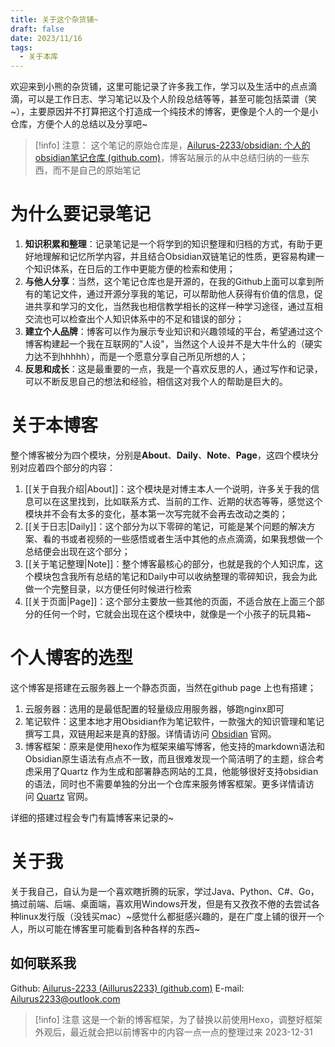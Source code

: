 ```yaml
---
title: 关于这个杂货铺~
draft: false
date: 2023/11/16
tags:
  - 关于本库
---
```


欢迎来到小熊的杂货铺，这里可能记录了许多我工作，学习以及生活中的点点滴滴，可以是工作日志、学习笔记以及个人阶段总结等等，甚至可能包括菜谱（笑~），主要原因并不打算把这个打造成一个纯技术的博客，更像是个人的一个是小仓库，方便个人的总结以及分享吧~

> [!info] 注意：
> 这个笔记的原始仓库是，[Ailurus-2233/obsidian: 个人的obsidian笔记仓库 (github.com)](https://github.com/Ailurus-2233/obsidian)，博客站展示的从中总结归纳的一些东西，而不是自己的原始笔记

# 为什么要记录笔记

1. **知识积累和整理**：记录笔记是一个将学到的知识整理和归档的方式，有助于更好地理解和记忆所学内容，并且结合Obsidian双链笔记的性质，更容易构建一个知识体系，在日后的工作中更能方便的检索和使用；
2. **与他人分享**：当然，这个笔记仓库也是开源的，在我的Github上面可以拿到所有的笔记文件，通过开源分享我的笔记，可以帮助他人获得有价值的信息，促进共享和学习的文化，当然我也相信教学相长的这样一种学习途径，通过互相交流也可以检查出个人知识体系中的不足和错误的部分；
3. **建立个人品牌**：博客可以作为展示专业知识和兴趣领域的平台，希望通过这个博客构建起一个我在互联网的"人设"，当然这个人设并不是大牛什么的（硬实力达不到hhhhh），而是一个愿意分享自己所见所想的人；
4. **反思和成长**：这是最重要的一点，我是一个喜欢反思的人，通过写作和记录，可以不断反思自己的想法和经验，相信这对我个人的帮助是巨大的。

# 关于本博客

整个博客被分为四个模块，分别是**About**、**Daily**、**Note**、**Page**，这四个模块分别对应着四个部分的内容：
1. [[关于自我介绍|About]]：这个模块是对博主本人一个说明，许多关于我的信息可以在这里找到，比如联系方式、当前的工作、近期的状态等等，感觉这个模块并不会有太多的变化，基本第一次写完就不会再去改动之类的；
2. [[关于日志|Daily]]：这个部分为以下零碎的笔记，可能是某个问题的解决方案、看的书或者视频的一些感悟或者生活中其他的点点滴滴，如果我想做一个总结便会出现在这个部分；
3. [[关于笔记整理|Note]]：整个博客最核心的部分，也就是我的个人知识库，这个模块包含我所有总结的笔记和Daily中可以收纳整理的零碎知识，我会为此做一个完整目录，以方便任何时候进行检索
4. [[关于页面|Page]]：这个部分主要放一些其他的页面，不适合放在上面三个部分的任何一个时，它就会出现在这个模块中，就像是一个小孩子的玩具箱~

# 个人博客的选型

这个博客是搭建在云服务器上一个静态页面，当然在github page 上也有搭建；

1. 云服务器：选用的是最低配置的轻量级应用服务器，够跑nginx即可
2. 笔记软件：这里本地才用Obsidian作为笔记软件，一款强大的知识管理和笔记撰写工具，双链用起来是真的舒服。详情请访问 [Obsidian](https://obsidian.md/) 官网。
3. 博客框架：原来是使用hexo作为框架来编写博客，他支持的markdown语法和Obsidian原生语法有点点不一致，而且很难发现一个简洁明了的主题，综合考虑采用了Quartz 作为生成和部署静态网站的工具，他能够很好支持obsidian的语法，同时也不需要单独的分出一个仓库来服务博客框架。更多详情请访问 [Quartz](https://quartz.jzhao.xyz/) 官网。

详细的搭建过程会专门有篇博客来记录的\~

# 关于我

关于我自己，自认为是一个喜欢瞎折腾的玩家，学过Java、Python、C#、Go，搞过前端、后端、桌面端，喜欢用Windows开发，但是有又孜孜不倦的去尝试各种linux发行版（没钱买mac）\~感觉什么都挺感兴趣的，是在广度上铺的很开一个人，所以可能在博客里可能看到各种各样的东西\~

## 如何联系我

Github: [Ailurus-2233 (Aillurus2233) (github.com)](https://github.com/Ailurus-2233)
E-mail: Ailurus2233@outlook.com

> [!info] 注意
> 这是一个新的博客框架，为了替换以前使用Hexo，调整好框架外观后，最近就会把以前博客中的内容一点一点的整理过来 2023-12-31
> 
